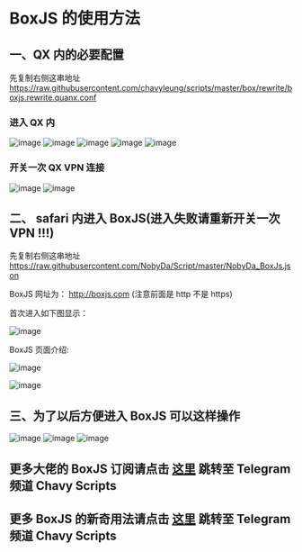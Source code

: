 # BoxJS 的使用方法

## 一、QX 内的必要配置

先复制右侧这串地址 https://raw.githubusercontent.com/chavyleung/scripts/master/box/rewrite/boxjs.rewrite.quanx.conf

### 进入 QX 内

![image](https://raw.githubusercontent.com/chiupam/tutorial-image/master/QuantumultX/dianji.png)
![image](https://raw.githubusercontent.com/chiupam/tutorial-image/master/QuantumultX/rewrite_remote.png)
![image](https://raw.githubusercontent.com/chiupam/tutorial-image/master/QuantumultX/rewrite_remote_v.png)
![image](https://raw.githubusercontent.com/chiupam/tutorial-image/master/QuantumultX/changan.png)
![image](https://raw.githubusercontent.com/chiupam/tutorial-image/master/QuantumultX/up.png)

### 开关一次 QX VPN 连接

![image](https://raw.githubusercontent.com/chiupam/tutorial-image/master/QuantumultX/START-STOP.png)
![image](https://raw.githubusercontent.com/chiupam/tutorial-image/master/QuantumultX/STOP-START.png)

## 二、 safari 内进入 BoxJS(进入失败请重新开关一次 VPN !!!)

先复制右侧这串地址 https://raw.githubusercontent.com/NobyDa/Script/master/NobyDa_BoxJs.json

BoxJS 网址为： http://boxjs.com (注意前面是 http 不是 https)

首次进入如下图显示：

![image](https://raw.githubusercontent.com/chiupam/tutorial-image/master/QuantumultX/BoxJS_yingyong_1.png)

BoxJS 页面介绍:

![image](https://raw.githubusercontent.com/chiupam/tutorial-image/master/QuantumultX/BoxJS_yingyong_2.png)

![image](https://raw.githubusercontent.com/chiupam/tutorial-image/master/QuantumultX/BoxJS_dingyue.png)

## 三、为了以后方便进入 BoxJS 可以这样操作

![image](https://raw.githubusercontent.com/chiupam/tutorial-image/master/QuantumultX/BoxJS_5.png)
![image](https://raw.githubusercontent.com/chiupam/tutorial-image/master/QuantumultX/BoxJS_6.png)
![image](https://raw.githubusercontent.com/chiupam/tutorial-image/master/QuantumultX/BoxJS_7.png)

## 更多大佬的 BoxJS 订阅请点击 [这里](https://t.me/chavyscripts/66) 跳转至 Telegram 频道 Chavy Scripts

## 更多 BoxJS 的新奇用法请点击 [这里](https://t.me/chavyscripts) 跳转至 Telegram 频道 Chavy Scripts
